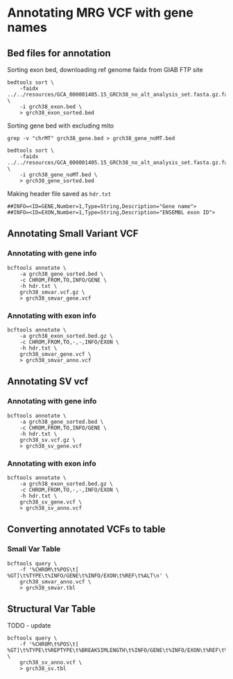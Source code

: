 # Annotating MRG VCF with gene names

## Bed files for annotation
Sorting exon bed, downloading ref genome faidx from GIAB FTP site
```
bedtools sort \
    -faidx ../../resources/GCA_000001405.15_GRCh38_no_alt_analysis_set.fasta.gz.fai \
    -i grch38_exon.bed \
    > grch38_exon_sorted.bed
```

Sorting gene bed with excluding mito
```
grep -v "chrMT" grch38_gene.bed > grch38_gene_noMT.bed 

bedtools sort \
    -faidx ../../resources/GCA_000001405.15_GRCh38_no_alt_analysis_set.fasta.gz.fai \
    -i grch38_gene_noMT.bed \
    > grch38_gene_sorted.bed
```
Making header file saved as `hdr.txt`
```
##INFO=<ID=GENE,Number=1,Type=String,Description="Gene name">
##INFO=<ID=EXON,Number=1,Type=String,Description="ENSEMBL exon ID">
```
## Annotating Small Variant VCF

### Annotating with gene info
```
bcftools annotate \
    -a grch38_gene_sorted.bed \
    -c CHROM,FROM,TO,INFO/GENE \
    -h hdr.txt \
    grch38_smvar.vcf.gz \
    > grch38_smvar_gene.vcf
``` 

### Annotating with exon info

```
bcftools annotate \
    -a grch38_exon_sorted.bed.gz \
    -c CHROM,FROM,TO,-,-,INFO/EXON \
    -h hdr.txt \
    grch38_smvar_gene.vcf \
    > grch38_smvar_anno.vcf
``` 


## Annotating SV vcf
### Annotating with gene info
```
bcftools annotate \
    -a grch38_gene_sorted.bed \
    -c CHROM,FROM,TO,INFO/GENE \
    -h hdr.txt \
    grch38_sv.vcf.gz \
    > grch38_sv_gene.vcf
``` 

### Annotating with exon info
```
bcftools annotate \
    -a grch38_exon_sorted.bed.gz \
    -c CHROM,FROM,TO,-,-,INFO/EXON \
    -h hdr.txt \
    grch38_sv_gene.vcf \
    > grch38_sv_anno.vcf
``` 

## Converting annotated VCFs to table

### Small Var Table
```
bcftools query \
    -f '%CHROM\t%POS\t[ %GT]\t%TYPE\t%INFO/GENE\t%INFO/EXON\t%REF\t%ALT\n' \
    grch38_smvar_anno.vcf \
    > grch38_smvar.tbl
```

## Structural Var Table
TODO - update
```
bcftools query \
    -f '%CHROM\t%POS\t[ %GT]\t%TYPE\t%REPTYPE\t%BREAKSIMLENGTH\t%INFO/GENE\t%INFO/EXON\t%REF\t%ALT\n' \
    grch38_sv_anno.vcf \
    > grch38_sv.tbl
```


